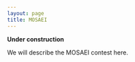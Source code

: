 ```yaml
---
layout: page
title: MOSAEI
---
```


<link type="text/css" rel="stylesheet" href="assets/css/style.css" />

**Under construction**

We will describe the MOSAEI contest here.
